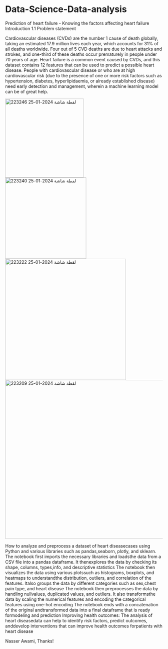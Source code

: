 
# Data-Science-Data-analysis
Prediction of heart failure - Knowing the factors affecting heart failure
                               Introduction
1.1 Problem statement
                               
Cardiovascular diseases (CVDs) are the number 1 cause of death globally,
taking an estimated 17.9 million lives each year, which accounts for 31% of
all deaths worldwide. Four out of 5 CVD deaths are due to heart attacks
and strokes, and one-third of these deaths occur prematurely in people
under 70 years of age. Heart failure is a common event caused by CVDs,
and this dataset contains 12 features that can be used to predict a possible
heart disease.
People with cardiovascular disease or who are at high cardiovascular risk
(due to the presence of one or more risk factors such as hypertension,
diabetes, hyperlipidaemia, or already established disease) need early
detection and management, wherein a machine learning model can be of great help.



<img width="251" alt="لقطة شاشة 2024-01-25 223246" src="https://github.com/nasixr/Data-Science-Data-analysis/assets/93547494/9070843a-1d74-4795-873f-a485dbe2860e">
<img width="259" alt="لقطة شاشة 2024-01-25 223240" src="https://github.com/nasixr/Data-Science-Data-analysis/assets/93547494/3ba83f59-8c11-4b6e-bdf2-7b2726299e6e">
<img width="386" alt="لقطة شاشة 2024-01-25 223222" src="https://github.com/nasixr/Data-Science-Data-analysis/assets/93547494/e207ccb7-53cc-4f82-87ee-fe7bb5d1458d">
<img width="506" alt="لقطة شاشة 2024-01-25 223209" src="https://github.com/nasixr/Data-Science-Data-analysis/assets/93547494/7123c8d8-d60a-47f1-ae68-ddf3c22b6a41">


How to analyze and preprocess a dataset of heart diseasecases using Python and various libraries such as pandas,seaborn, plotly, and sklearn.
The notebook first imports the necessary libraries and loadsthe data from a CSV file into a pandas dataframe. It thenexplores the data by checking its shape, columns, types,info, and descriptive statistics
The notebook then visualizes the data using various plotssuch as histograms, boxplots, and heatmaps to understandthe distribution, outliers, and correlation of the features. Italso groups the data by different categories such as sex,chest pain type, and heart disease
The notebook then preprocesses the data by handling nullvalues, duplicated values, and outliers. It also transformsthe data by scaling the numerical features and encoding
the categorical features using one-hot encoding
The notebook ends with a concatenation of the original andtransformed data into a final dataframe that is ready formodeling and prediction
Improving health outcomes: The analysis of heart diseasedata can help to identify risk factors, predict outcomes, anddevelop interventions that can improve health outcomes forpatients with heart disease


Nasser Awami, Thanks!



